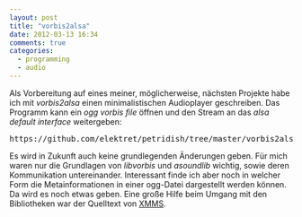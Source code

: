 ```yaml
---
layout: post
title: "vorbis2alsa"
date: 2012-03-13 16:34
comments: true
categories:
  - programming
  - audio
---
```

<p>Als Vorbereitung auf eines meiner, möglicherweise, nächsten Projekte habe ich
mit <em>vorbis2alsa</em> einen minimalistischen Audioplayer geschreiben. Das Programm
kann ein <em>ogg vorbis file</em> öffnen und den Stream an das <em>alsa default interface</em>
weitergeben:</p>

<pre>https://github.com/elektret/petridish/tree/master/vorbis2alsa</pre>

<p>Es wird in Zukunft auch keine grundlegenden Änderungen geben. Für mich waren
nur die Grundlagen von <em>libvorbis</em> und <em>asoundlib</em> wichtig, sowie deren
Kommunikation untereinander. Interessant finde ich aber noch in welcher Form
die Metainformationen in einer ogg-Datei dargestellt werden können. Da wird es
noch etwas geben. Eine große Hilfe beim Umgang mit den Bibliotheken war der
Quelltext von
<a href='http://www.xmms.org'>XMMS</a>.</p>
